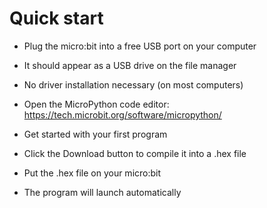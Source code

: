 # Quick start

* Plug the micro:bit into a free USB port on your computer
* It should appear as a USB drive on the file manager
* No driver installation necessary (on most computers)

* Open the MicroPython code editor:
  <https://tech.microbit.org/software/micropython/>

* Get started with your first program
* Click the Download button to compile it into a .hex file
* Put the .hex file on your micro:bit
* The program will launch automatically
